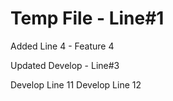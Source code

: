# Temp File - Line#1


Added Line 4 - Feature 4

Updated Develop - Line#3




Develop Line 11
Develop Line 12
